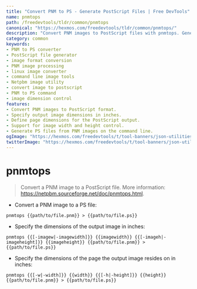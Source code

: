 ```yaml
---
title: "Convert PNM to PS - Generate PostScript Files | Free DevTools"
name: pnmtops
path: /freedevtools/tldr/common/pnmtops
canonical: "https://hexmos.com/freedevtools/tldr/common/pnmtops/"
description: "Convert PNM images to PostScript files with pnmtops. Generate high-quality PS documents and control image dimensions. Free online tool, no registration required."
category: common
keywords:
- PNM to PS converter
- PostScript file generator
- image format conversion
- PNM image processing
- linux image converter
- command line image tools
- Netpbm image utility
- convert image to postscript
- PNM to PS command
- image dimension control
features:
- Convert PNM images to PostScript format.
- Specify output image dimensions in inches.
- Define page dimensions for the PostScript output.
- Support for image width and height control.
- Generate PS files from PNM images on the command line.
ogImage: "https://hexmos.com/freedevtools/t/tool-banners/json-utilities-banner.png"
twitterImage: "https://hexmos.com/freedevtools/t/tool-banners/json-utilities-banner.png"
---
```


# pnmtops

> Convert a PNM image to a PostScript file.
> More information: <https://netpbm.sourceforge.net/doc/pnmtops.html>.

- Convert a PNM image to a PS file:

`pnmtops {{path/to/file.pnm}} > {{path/to/file.ps}}`

- Specify the dimensions of the output image in inches:

`pnmtops {{[-imagew|-imagewidth]}} {{imagewidth}} {{[-imageh|-imageheight]}} {{imageheight}} {{path/to/file.pnm}} > {{path/to/file.ps}}`

- Specify the dimensions of the page the output image resides on in inches:

`pnmtops {{[-w|-width]}} {{width}} {{[-h|-height]}} {{height}} {{path/to/file.pnm}} > {{path/to/file.ps}}`
